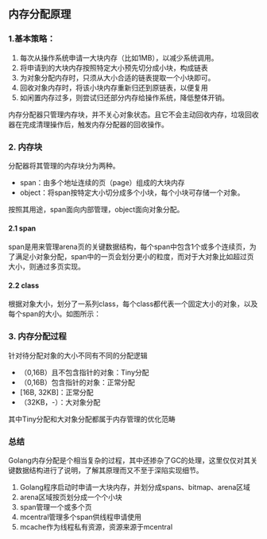 ## 内存分配原理

### 1.基本策略：

1. 每次从操作系统申请一大块内存（比如1MB），以减少系统调用。
2. 将申请到的大块内存按照特定大小预先切分成小块，构成链表
3. 为对象分配内存时，只须从大小合适的链表提取一个小块即可。
4. 回收对象内存时，将该小块内存重新归还到原链表，以便复用
5. 如闲置内存过多，则尝试归还部分内存给操作系统，降低整体开销。

内存分配器只管理内存块，并不关心对象状态。且它不会主动回收内存，垃圾回收器在完成清理操作后，触发内存分配器的回收操作。

### 2. 内存块

分配器将其管理的内存块分为两种。

* span：由多个地址连续的页（page）组成的大块内存
* object：将span按特定大小切分成多个小块，每个小块可存储一个对象。

按照其用途，span面向内部管理，object面向对象分配。

#### 2.1 span

span是用来管理arena页的关键数据结构，每个span中包含1个或多个连续页，为了满足小对象分配，span中的一页会划分更小的粒度，而对于大对象比如超过页大小，则通过多页实现。

#### 2.2 class

根据对象大小，划分了一系列class，每个class都代表一个固定大小的对象，以及每个span的大小。如图所示：

### 3. 内存分配过程

针对待分配对象的大小不同有不同的分配逻辑

* （0,16B）且不包含指针的对象：Tiny分配
* （0,16B）包含指针的对象：正常分配
* [16B, 32KB]：正常分配
* （32KB，-）：大对象分配

其中Tiny分配和大对象分配都属于内存管理的优化范畴

### 总结

Golang内存分配是个相当复杂的过程，其中还掺杂了GC的处理，这里仅仅对其关键数据结构进行了说明，了解其原理而又不至于深陷实现细节。

1. Golang程序启动时申请一大块内存，并划分成spans、bitmap、arena区域
2. arena区域按页划分成一个个小块
3. span管理一个或多个页
4. mcentral管理多个span供线程申请使用
5. mcache作为线程私有资源，资源来源于mcentral


